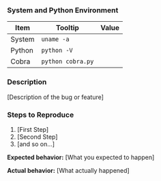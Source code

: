 ### System and Python Environment

|Item|Tooltip|Value|
|---|---|---|
|System|`uname -a`||
|Python|`python -V`||
|Cobra|`python cobra.py`||

### Description

[Description of the bug or feature]

### Steps to Reproduce

1. [First Step]
2. [Second Step]
3. [and so on...]

**Expected behavior:** [What you expected to happen]

**Actual behavior:** [What actually happened]